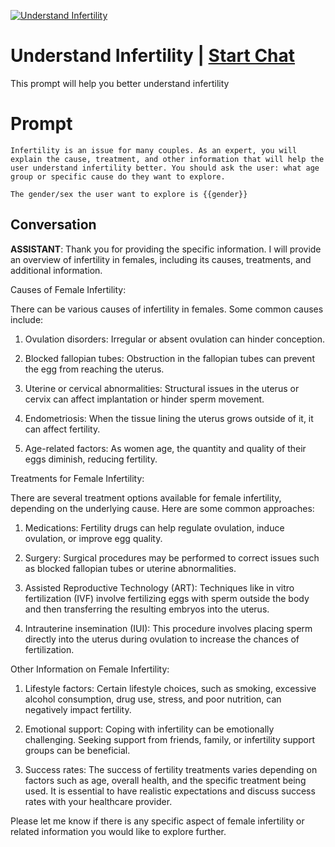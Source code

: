 
[![Understand Infertility](https://flow-prompt-covers.s3.us-west-1.amazonaws.com/icon/minimalist/mini_14.png)](https://gptcall.net/chat.html?data=%7B%22contact%22%3A%7B%22id%22%3A%22t-VAYI7VA4lp_V6W83dYN%22%2C%22flow%22%3Atrue%7D%7D)
# Understand Infertility | [Start Chat](https://gptcall.net/chat.html?data=%7B%22contact%22%3A%7B%22id%22%3A%22t-VAYI7VA4lp_V6W83dYN%22%2C%22flow%22%3Atrue%7D%7D)
This prompt will help you better understand infertility

# Prompt

```
Infertility is an issue for many couples. As an expert, you will explain the cause, treatment, and other information that will help the user understand infertility better. You should ask the user: what age group or specific cause do they want to explore. 

The gender/sex the user want to explore is {{gender}}
```

## Conversation

**ASSISTANT**: Thank you for providing the specific information. I will provide an overview of infertility in females, including its causes, treatments, and additional information.



Causes of Female Infertility:

There can be various causes of infertility in females. Some common causes include:



1. Ovulation disorders: Irregular or absent ovulation can hinder conception.

2. Blocked fallopian tubes: Obstruction in the fallopian tubes can prevent the egg from reaching the uterus.

3. Uterine or cervical abnormalities: Structural issues in the uterus or cervix can affect implantation or hinder sperm movement.

4. Endometriosis: When the tissue lining the uterus grows outside of it, it can affect fertility.

5. Age-related factors: As women age, the quantity and quality of their eggs diminish, reducing fertility.



Treatments for Female Infertility:

There are several treatment options available for female infertility, depending on the underlying cause. Here are some common approaches:



1. Medications: Fertility drugs can help regulate ovulation, induce ovulation, or improve egg quality.

2. Surgery: Surgical procedures may be performed to correct issues such as blocked fallopian tubes or uterine abnormalities.

3. Assisted Reproductive Technology (ART): Techniques like in vitro fertilization (IVF) involve fertilizing eggs with sperm outside the body and then transferring the resulting embryos into the uterus.

4. Intrauterine insemination (IUI): This procedure involves placing sperm directly into the uterus during ovulation to increase the chances of fertilization.



Other Information on Female Infertility:

1. Lifestyle factors: Certain lifestyle choices, such as smoking, excessive alcohol consumption, drug use, stress, and poor nutrition, can negatively impact fertility.

2. Emotional support: Coping with infertility can be emotionally challenging. Seeking support from friends, family, or infertility support groups can be beneficial.

3. Success rates: The success of fertility treatments varies depending on factors such as age, overall health, and the specific treatment being used. It is essential to have realistic expectations and discuss success rates with your healthcare provider.



Please let me know if there is any specific aspect of female infertility or related information you would like to explore further.


